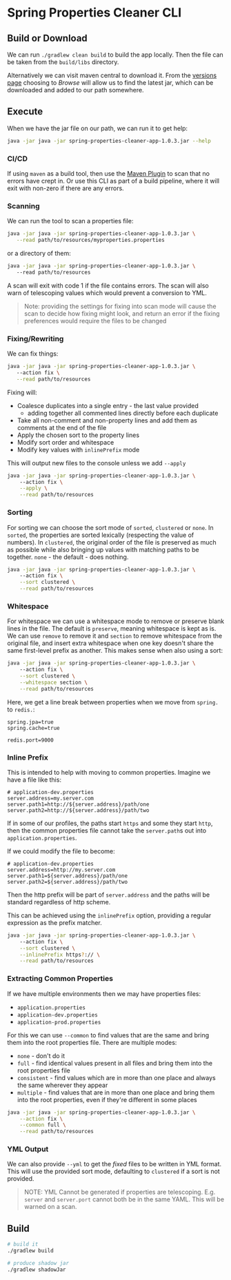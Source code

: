 # Spring Properties Cleaner CLI

## Build or Download

We can run `./gradlew clean build` to build the app locally. Then the file can be taken from the `build/libs` directory.

Alternatively we can visit maven central to download it. From the [versions page](https://central.sonatype.com/artifact/uk.org.webcompere/spring-properties-cleaner-app/versions)
choosing to _Browse_ will allow us to find the latest jar, which can be downloaded and added to our path somewhere.

## Execute

When we have the jar file on our path, we can run it to get help:

```bash
java -jar java -jar spring-properties-cleaner-app-1.0.3.jar --help
```
### CI/CD

If using `maven` as a build tool, then use the [Maven Plugin](../spring-properties-cleaner-plugin/README.md)
to scan that no errors have crept in. Or use this CLI as part of a build pipeline, where it will 
exit with non-zero if there are any errors.

### Scanning

We can run the tool to scan a properties file:

```bash
java -jar java -jar spring-properties-cleaner-app-1.0.3.jar \
   --read path/to/resources/myproperties.properties
```

or a directory of them:

```bash
java -jar java -jar spring-properties-cleaner-app-1.0.3.jar \ 
   --read path/to/resources
```

A scan will exit with code 1 if the file contains errors. The scan will also warn of telescoping values which would prevent a conversion to YML.

> Note: providing the settings for fixing into scan mode will cause
> the scan to decide how fixing might look, and return an error
> if the fixing preferences would require the files to be changed

### Fixing/Rewriting

We can fix things:

```bash
java -jar java -jar spring-properties-cleaner-app-1.0.3.jar \ 
   --action fix \
   --read path/to/resources
```

Fixing will:

- Coalesce duplicates into a single entry - the last value provided
    - adding together all commented lines directly before each duplicate
- Take all non-comment and non-property lines and add them as comments at the end of the file
- Apply the chosen sort to the property lines
- Modify sort order and whitespace
- Modify key values with `inlinePrefix` mode

This will output new files to the console unless we add `--apply`

```bash
java -jar java -jar spring-properties-cleaner-app-1.0.3.jar \ 
    --action fix \
    --apply \
    --read path/to/resources
```

### Sorting

For sorting we can choose the sort mode of `sorted`, `clustered` or `none`. In `sorted`, the properties
are sorted lexically (respecting the value of numbers). In `clustered`, the original order of the file is preserved
as much as possible while also bringing up values with matching paths to be together. `none` - the default - does
nothing.

```bash
java -jar java -jar spring-properties-cleaner-app-1.0.3.jar \ 
    --action fix \
    --sort clustered \
    --read path/to/resources
```

### Whitespace

For whitespace we can use a whitespace mode to remove or preserve blank lines in the file. The
default is `preserve`, meaning whitespace is kept as is. We can use `remove` to remove it
and `section` to remove whitespace from the original file, and insert extra whitespace when
one key doesn't share the same first-level prefix as another. This makes sense when also
using a sort:

```bash
java -jar java -jar spring-properties-cleaner-app-1.0.3.jar \ 
    --action fix \
    --sort clustered \
    --whitespace section \
    --read path/to/resources
```

Here, we get a line break between properties when we move from `spring.` to `redis.`:

```properties
spring.jpa=true
spring.cache=true

redis.port=9000
```

### Inline Prefix

This is intended to help with moving to common properties. Imagine
we have a file like this:

```properties
# application-dev.properties
server.address=my.server.com
server.path1=http://${server.address}/path/one
server.path2=http://${server.address}/path/two
```

If in some of our profiles, the paths start `https` and some
they start `http`, then the common properties file cannot
take the `server.path`s out into `application.properties`.

If we could modify the file to become:

```properties
# application-dev.properties
server.address=http://my.server.com
server.path1=${server.address}/path/one
server.path2=${server.address}/path/two
```

Then the http prefix will be part of `server.address` and the
paths will be standard regardless of http scheme.

This can be achieved using the `inlinePrefix` option, providing
a regular expression as the prefix matcher.

```bash
java -jar java -jar spring-properties-cleaner-app-1.0.3.jar \ 
    --action fix \
    --sort clustered \
    --inlinePrefix https?:// \
    --read path/to/resources
```

### Extracting Common Properties

If we have multiple environments then we may have properties files:

- `application.properties`
- `application-dev.properties`
- `application-prod.properties`

For this we can use `--common` to find values that are the same and bring them into the root properties file. There are
multiple modes:

- `none` - don't do it
- `full` - find identical values present in all files and bring them into the root properties file
- `consistent` - find values which are in more than one place and always the same wherever they appear
- `multiple` - find values that are in more than one place and bring them into the root properties, even if they're different in some places

```bash
java -jar java -jar spring-properties-cleaner-app-1.0.3.jar \
    --action fix \
    --common full \
    --read path/to/resources
```

### YML Output

We can also provide `--yml` to get the _fixed_ files to be written in YML format. This will use the
provided sort mode, defaulting to `clustered` if a sort is not provided.

> NOTE: YML Cannot be generated if properties are telescoping. E.g. `server` and `server.port` cannot both
> be in the same YAML. This will be warned on a scan.

## Build

```bash
# build it
./gradlew build

# produce shadow jar
./gradlew shadowJar
```
